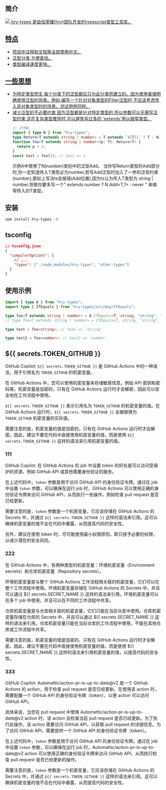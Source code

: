 ## 简介

<a href="#">
    <img src="https://img.shields.io/badge/npm-you_like-blue>"
  </a>
hry-types 是由恒荣耀(hry)团队开发的typescript类型工具库。

## 特点

- 项目中注释和文档等全部使用中文。
- 泛型分类,方便查找。
- 类型编译速度更快。

## 一些思想

- 为特定类型而生
  每个分类下的泛型都应只为此分类而建立的。因为使用者很明确使用泛型的场景。例如,编写一个针对对象类型的Filter泛型时,不应该考虑传入非对象类型时的场景。测试用例同样。
- 减少泛型的不必要约束
  因为泛型都是针对特定类型的,所以参数可以无需写泛型约束,这在复杂类型推导时,可以避免写过多的 'extends'用以缩窄类型。
  ```ts
  // 示例A
  import { type N } from "hry-types";
  type Return<T extends string | number> = T extends `${T}1` ? T : N.Add<T, 1>;
  function foo<T extends string | number>(p: T): Return<T> {
    return p + 1;
  }
  const test = foo(1); // test => 2
  ```
  示例A中使用了N(number)类别中的泛型Add。 当你写Return类型的Add部分时,你一定知道传入T类型必为number,若写Add泛型时加入了一参的泛型约束(number),那如上写法ts会报错(Add位置),因为ts认为传入T类型为 string | number,导致你要多写一个" extends number ? N.Add<T,1> : never " 来缩窄传入的T类型。

## 安装

```bash
npm install hry-types -D
```

## tsconfig

```json
// tsconfig.json
{
  "compilerOptions": {
    // ...
    "types": ["./node_modules/hry-types", "other-types"]
  }
}
```

## 使用示例

```ts
import { type A } from "hry-types";
import type { IfEquals } from "hry-types/src/Any/IfEquals";

type foo<T extends string | number> = A.IfEquals<T, string, "string", "number">;
// type foo<T extends string | number> = IfEquals<T, string, "string", "number">

type test = foo<string>; // test => 'string'

type test2 = foo<number>; // test2 => 'number'
```

## ${{ secrets.TOKEN_GITHUB }}

GitHub Copilot: `${{ secrets.TOKEN_GITHUB }}` 是 GitHub Actions 中的一种语法，用于引用名为 `TOKEN_GITHUB` 的机密变量。

在 GitHub Actions 中，您可以使用机密变量来存储敏感信息，例如 API 密钥和密码等。机密变量是加密的，只有在 GitHub Actions 运行时才会解密，因此可以安全地在工作流程中使用。

`${{ secrets.TOKEN_GITHUB }}` 表示引用名为 `TOKEN_GITHUB` 的机密变量的值。在 GitHub Actions 运行时，`${{ secrets.TOKEN_GITHUB }}` 会被替换为 `TOKEN_GITHUB` 机密变量的实际值。

需要注意的是，机密变量的值是加密的，只有在 GitHub Actions 运行时才会解密。因此，建议不要在代码中直接使用机密变量的值，而是使用 `${{ secrets.TOKEN_GITHUB }}` 这样的语法来引用机密变量的值。

### 111
GitHub Copilot: 在 GitHub Actions 的 job 中设置 token 的好处是可以访问受保护的资源，例如 GitHub API 或其他需要身份验证的服务。

在上述代码中，`token` 参数是用于访问 GitHub API 的身份验证令牌。通过在 job 中设置 `token` 参数，可以确保在运行 job 时，GitHub Actions 可以使用正确的身份验证令牌来访问 GitHub API，从而执行一些操作，例如检查 pull request 是否已经更新。

需要注意的是，`token` 参数是一个机密变量，它应该存储在 GitHub Actions 的 Secrets 中，并通过 `${{ secrets.TOKEN_GITHUB }}` 这样的语法来引用。这可以确保机密变量的值不会在代码中暴露，从而提高代码的安全性。

另外，建议在使用 token 时，尽可能使用最小权限原则，即只授予必要的权限，以减少潜在的安全风险。


### 222 


在 GitHub Actions 中，有两种类型的机密变量：环境机密变量（Environment secrets）和仓库机密变量（Repository secrets）。

环境机密变量是与整个 GitHub Actions 工作流程相关联的机密变量，它们可以在整个工作流程中使用。环境机密变量存储在 GitHub Actions 的 Secrets 中，并且可以通过 ${{ secrets.SECRET_NAME }} 这样的语法来引用。环境机密变量可以在多个 job 中使用，并且可以在不同的工作流程中共享。

仓库机密变量是与仓库相关联的机密变量，它们只能在当前仓库中使用。仓库机密变量存储在仓库的 Secrets 中，并且可以通过 ${{ secrets.SECRET_NAME }} 这样的语法来引用。仓库机密变量只能在当前仓库的工作流程中使用，不能在其他仓库或工作流程中共享。

需要注意的是，机密变量的值是加密的，只有在 GitHub Actions 运行时才会解密。因此，建议不要在代码中直接使用机密变量的值，而是使用 ${{ secrets.SECRET_NAME }} 这样的语法来引用机密变量的值，以提高代码的安全性。


### 333

GitHub Copilot: Automattic/action-pr-is-up-to-date@v2 是一个 GitHub Actions 的 action，用于检查 pull request 是否已经更新。在使用该 action 时，需要配置一个 GitHub API 的身份验证令牌（token），以便 action 可以访问 GitHub API。

具体来说，当您在 pull request 中使用 Automattic/action-pr-is-up-to-date@v2 action 时，该 action 会检查当前 pull request 是否已经更新。为了执行此操作，该 action 需要访问 GitHub API，以获取 pull request 的详细信息。为了访问 GitHub API，需要提供一个 GitHub API 的身份验证令牌（token）。

在上述代码中，`token` 参数是用于访问 GitHub API 的身份验证令牌。通过在 job 中设置 `token` 参数，可以确保在运行 job 时，Automattic/action-pr-is-up-to-date@v2 action 可以使用正确的身份验证令牌来访问 GitHub API，从而执行检查 pull request 是否已经更新的操作。

需要注意的是，`token` 参数是一个机密变量，它应该存储在 GitHub Actions 的 Secrets 中，并通过 `${{ secrets.TOKEN_GITHUB }}` 这样的语法来引用。这可以确保机密变量的值不会在代码中暴露，从而提高代码的安全性。